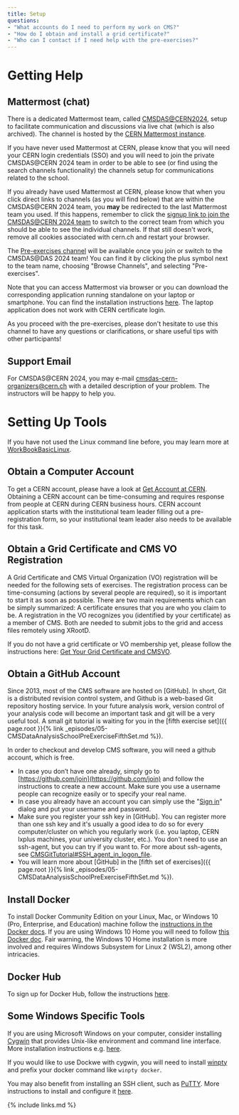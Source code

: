 ```yaml
---
title: Setup
questions:
- "What accounts do I need to perform my work on CMS?"
- "How do I obtain and install a grid certificate?"
- "Who can I contact if I need help with the pre-exercises?"
---
```


# Getting Help

## Mattermost (chat)

There is a dedicated Mattermost team, called [CMSDAS@CERN2024](https://mattermost.web.cern.ch/signup_user_complete/?id=b55co49j3tbgmb3w9xf9afau1a&md=link&sbr=su), setup to facilitate communication and discussions via live chat (which is also archived). The channel is hosted by the [CERN Mattermost instance](https://mattermost.web.cern.ch).

If you have never used Mattermost at CERN, please know that you will need your CERN login credentials (SSO) and you will need to join the private CMSDAS@CERN 2024 team in order to be able to see (or find using the search channels functionality) the channels setup for communications related to the school.

If you already have used Mattermost at CERN, please know that when you click direct links to channels (as you will find below) that are within the CMSDAS@CERN 2024 team, you **may** be redirected to the last Mattermost team you used. If this happens, remember to click the [signup link to join the CMSDAS@CERN 2024 team](https://mattermost.web.cern.ch/signup_user_complete/?id=b55co49j3tbgmb3w9xf9afau1a&md=link&sbr=su) to switch to the correct team from which you should be able to see the individual channels. If that still doesn't work, remove all cookies associated with cern.ch and restart your browser.

The [Pre-exercises channel](https://mattermost.web.cern.ch/cmsdas24/channels/pre-exercises) will be available once you join or switch to the CMSDAS@DAS 2024 team!
You can find it by clicking the plus symbol next to the team name, choosing "Browse Channels", and selecting "Pre-exercises". 

Note that you can access Mattermost via browser or you can download the corresponding application running standalone on your laptop or smartphone. You can find the installation instructions [here](https://docs.mattermost.com/install/desktop-app-install.html). The laptop application does not work with CERN certificate login. 

As you proceed with the pre-exercises, please don't hesitate to use this channel to have any questions or clarifications, or share useful tips with other participants!

## Support Email

For CMSDAS@CERN 2024, you may e-mail [cmsdas-cern-organizers@cern.ch](mailto:cmsdas-cern-organizers@cern.ch) with a detailed description of your problem. The instructors will be happy to help you.

# Setting Up Tools

If you have not used the Linux command line before, you may learn more at [WorkBookBasicLinux](https://twiki.cern.ch/twiki/bin/view/CMSPublic/WorkBookBasicLinux).

## Obtain a Computer Account

To get a CERN account, please have a look at [Get Account at CERN](https://twiki.cern.ch/twiki/bin/view/CMSPublic/WorkBookGetAccount). Obtaining a CERN account can be time-consuming and requires response from people at CERN during CERN business hours. CERN account application starts with the institutional team leader filling out a pre-registration form, so your institutional team leader also needs to be available for this task.

## Obtain a Grid Certificate and CMS VO Registration

A Grid Certificate and CMS Virtual Organization (VO) registration will be needed for the following sets of exercises. The registration process can be time-consuming (actions by several people are required), so it is important to start it as soon as possible. There are two main requirements which can be simply summarized: A certificate ensures that you are who you claim to be. A registration in the VO recognizes you (identified by your certificate) as a member of CMS. Both are needed to submit jobs to the grid and access files remotely using XRootD.

If you do not have a grid certificate or VO membership yet, please follow the instructions here: [Get Your Grid Certificate and CMSVO](https://twiki.cern.ch/twiki/bin/view/CMSPublic/SWGuideLcgAccess#Getting_a_personal_certificate).

## Obtain a GitHub Account

Since 2013, most of the CMS software are hosted on [GitHub].  In short, Git is a distributed revision control system, and Github is a web-based Git repository hosting service. In your future analysis work, version control of your analysis code will become an important task and git will be a very useful tool. A small git tutorial is waiting for you in the [fifth exercise set]({{ page.root }}{% link _episodes/05-CMSDataAnalysisSchoolPreExerciseFifthSet.md %}).

In order to checkout and develop CMS software, you will need a github account, which is free.
  * In case you don’t have one already, simply go to [https://github.com/join](https://github.com/join) and follow the instructions to create a new account. Make sure you use a username people can recognize easily or to specify your real name.
  * In case you already have an account you can simply use the "[Sign in](https://github.com/login)" dialog and put your username and password.
  * Make sure you register your ssh key in [GitHub]. You can register more than one ssh key and it's usually a good idea to do so for every computer/cluster on which you regularly work (i.e. you laptop, CERN lxplus machines, your university cluster, etc.). You don't need to use an ssh-agent, but you can try if you want to. For more about ssh-agents, see [CMSGitTutorial#SSH_agent_in_logon_file](https://twiki.cern.ch/twiki/bin/view/CMSPublic/CMSGitTutorialPublic#SSH_agent_in_logon_file).
  * You will learn more about [GitHub] in the [fifth set of exercises]({{ page.root }}{% link _episodes/05-CMSDataAnalysisSchoolPreExerciseFifthSet.md %}).

## Install Docker

To install Docker Community Edition on your Linux, Mac, or Windows 10 (Pro, Enterprise, and Education) machine follow the [instructions in the Docker docs](https://docs.docker.com/get-docker/). If you are using Windows 10 Home you will need to follow [this Docker doc](https://docs.docker.com/docker-for-windows/install-windows-home/). Fair warning, the Windows 10 Home installation is more involved and requires Windows Subsystem for Linux 2 (WSL2), among other intricacies.

## Docker Hub

To sign up for Docker Hub, follow the instructions [here](https://hub.docker.com/signup).

## Some Windows Specific Tools

If you are using Microsoft Windows on your computer, consider installing [Cygwin](https://www.cygwin.com/) that provides Unix-like environment and command line interface.
More installation instructions e.g. [here](http://uscms.org/uscms_at_work/physics/computing/getstarted/uaf.shtml#windowsXServers).

If you would like to use Dockwe with cygwin, you will need to install [winpty](https://github.com/rprichard/winpty) and prefix your docker command like `winpty docker`.

You may also benefit from installing an SSH client, such as [PuTTY](https://www.putty.org/). More instructions to install and configure it  [here](http://uscms.org/uscms_at_work/physics/computing/getstarted/uaf.shtml#windowsKerberosPuTTY).

{% include links.md %}
